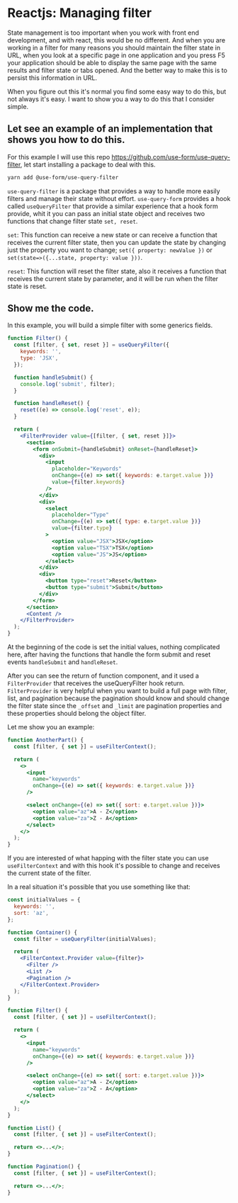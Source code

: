 # Reactjs: Managing filter

State management is too important when you work with front end development, and with react, this would be no different. And when you are working in a filter for many reasons you should maintain the filter state in URL, when you look at a specific page in one application and you press F5 your application should be able to display the same page with the same results and filter state or tabs opened. And the better way to make this is to persist this information in URL.

When you figure out this it's normal you find some easy way to do this, but not always it's easy. I want to show you a way to do this that I consider simple.

## Let see an example of an implementation that shows you how to do this.

For this example I will use this repo https://github.com/use-form/use-query-filter, let start installing a package to deal with this.

```bash
yarn add @use-form/use-query-filter
```

`use-query-filter` is a package that provides a way to handle more easily filters and manage their state without effort. `use-query-form` provides a hook called `useQueryFilter` that provide a similar experience that a hook form provide, whit it you can pass an initial state object and receives two functions that change filter state `set, reset`.

`set`: This function can receive a new state or can receive a function that receives the current filter state, then you can update the state by changing just the property you want to change; `set({ property: newValue })` or `set(state=>({...state, property: value }))`.

`reset`: This function will reset the filter state, also it receives a function that receives the current state by parameter, and it will be run when the filter state is reset.

## Show me the code.

In this example, you will build a simple filter with some generics fields.

```jsx
function Filter() {
  const [filter, { set, reset }] = useQueryFilter({
    keywords: '',
    type: 'JSX',
  });

  function handleSubmit() {
    console.log('submit', filter);
  }

  function handleReset() {
    reset((e) => console.log('reset', e));
  }

  return (
    <FilterProvider value={[filter, { set, reset }]}>
      <section>
        <form onSubmit={handleSubmit} onReset={handleReset}>
          <div>
            <input
              placeholder="Keywords"
              onChange={(e) => set({ keywords: e.target.value })}
              value={filter.keywords}
            />
          </div>
          <div>
            <select
              placeholder="Type"
              onChange={(e) => set({ type: e.target.value })}
              value={filter.type}
            >
              <option value="JSX">JSX</option>
              <option value="TSX">TSX</option>
              <option value="JS">JS</option>
            </select>
          </div>
          <div>
            <button type="reset">Reset</button>
            <button type="submit">Submit</button>
          </div>
        </form>
      </section>
      <Content />
    </FilterProvider>
  );
}
```

At the beginning of the code is set the initial values, nothing complicated here, after having the functions that handle the form submit and reset events `handleSubmit` and `handleReset`.

After you can see the return of function component, and it used a `FilterProvider` that receives the useQueryFilter hook return. `FilterProvider` is very helpful when you want to build a full page with filter, list, and pagination because the pagination should know and should change the filter state since the `_offset` and `_limit` are pagination properties and these properties should belong the object filter.

Let me show you an example:

```jsx
function AnotherPart() {
  const [filter, { set }] = useFilterContext();

  return (
    <>
      <input
        name="keywords"
        onChange={(e) => set({ keywords: e.target.value })}
      />

      <select onChange={(e) => set({ sort: e.target.value })}>
        <option value="az">A - Z</option>
        <option value="za">Z - A</option>
      </select>
    </>
  );
}
```

If you are interested of what happing with the filter state you can use `useFilterContext` and with this hook it's possible to change and receives the current state of the filter.

In a real situation it's possible that you use something like that:

```jsx
const initialValues = {
  keywords: '',
  sort: 'az',
};

function Container() {
  const filter = useQueryFilter(initialValues);

  return (
    <FilterContext.Provider value={filter}>
      <Filter />
      <List />
      <Pagination />
    </FilterContext.Provider>
  );
}
```

```jsx
function Filter() {
  const [filter, { set }] = useFilterContext();

  return (
    <>
      <input
        name="keywords"
        onChange={(e) => set({ keywords: e.target.value })}
      />

      <select onChange={(e) => set({ sort: e.target.value })}>
        <option value="az">A - Z</option>
        <option value="za">Z - A</option>
      </select>
    </>
  );
}
```

```jsx
function List() {
  const [filter, { set }] = useFilterContext();

  return <>...</>;
}
```

```jsx
function Pagination() {
  const [filter, { set }] = useFilterContext();

  return <>...</>;
}
```
